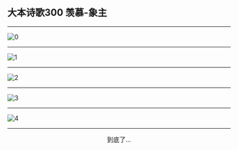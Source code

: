 
## 大本诗歌300 羡慕-象主
        
<div id="aplayer0"></div>

---

<img alt="0" data-original="/data/d0299/0">

---

<img alt="1" data-original="/data/d0299/1">

---

<img alt="2" data-original="/data/d0299/2">

---

<img alt="3" data-original="/data/d0299/3">

---

<img alt="4" data-original="/data/d0299/4">

---

<p style="text-align: center">到底了...</p>

<script src="/js/dist-view.js"></script>

<script>
MAIN.id = 'd0299';
        
const ap0 = new APlayer({
    container: document.getElementById('aplayer0'),
    volume: 1,
    loop: 'none',
    preload: 'none',
    audio: [{
        name: '大本诗歌300.mp3',
        artist: '大本诗歌',
        url: 'https://res.wx.qq.com/voice/getvoice?mediaid=MzI0NTk3MDM5M18yMjQ3NDkxMjE4',
        cover: '/favicon'
    }]
});
</script>
